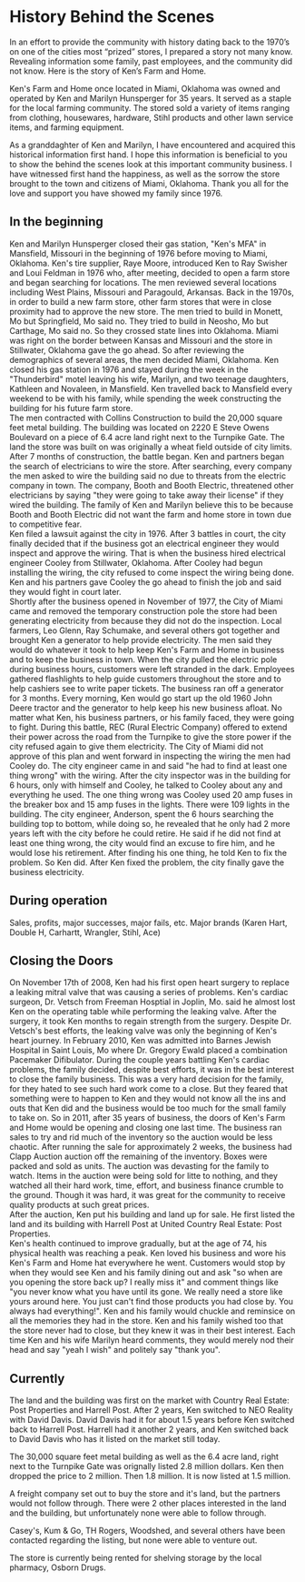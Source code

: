 # History Behind the Scenes 
In an effort to provide the community with history dating back to the 1970’s on one of the cities most “prized” stores, I prepared a story not many know. Revealing information some family, past employees, and the community did not know. Here is the story of Ken’s Farm and Home.

Ken's Farm and Home once located in Miami, Oklahoma was owned and operated by Ken and Marilyn Hunsperger for 35 years. It served as a staple for the local farming community. The stored sold a variety of items ranging from clothing, housewares, hardware, Stihl products and other lawn service items, and farming equipment.

As a granddaghter of Ken and Marilyn, I have encountered and acquired this historical information first hand. I hope this information is beneficial to you to show the behind the scenes look at this important community business. I have witnessed first hand the happiness, as well as the sorrow the store brought to the town and citizens of Miami, Oklahoma. Thank you all for the love and support you have showed my family since 1976.  

## In the beginning 
Ken and Marilyn Hunsperger closed their gas station, "Ken's MFA" in Mansfield, Missouri in the beginning of 1976 before moving to Miami, Oklahoma. Ken's tire supplier, Raye Moore, introduced Ken to Ray Swisher and Loui Feldman in 1976 who, after meeting, decided to open a farm store and began searching for locations. The men reviewed several locations including West Plains, Missouri and Paragould, Arkansas. Back in the 1970s, in order to build a new farm store, other farm stores that were in close proximity had to approve the new store. The men tried to build in Monett, Mo but Springfield, Mo said no. They tried to build in Neosho, Mo but Carthage, Mo said no. So they crossed state lines into Oklahoma. Miami was right on the border between Kansas and Missouri and the store in Stillwater, Oklahoma gave the go ahead. So after reviewing the demographics of several areas, the men decided Miami, Oklahoma. Ken closed his gas station in 1976 and stayed during the week in the "Thunderbird" motel leaving his wife, Marilyn, and two teenage daughters, Kathleen and Novaleen, in Mansfield. Ken travelled back to Mansfield every weekend to be with his family, while spending the week constructing the building for his future farm store.  
The men contracted with Collins Construction to build the 20,000 square feet metal building. The building was located on 2220 E Steve Owens Boulevard on a piece of 6.4 acre land right next to the Turnpike Gate. The land the store was built on was originally a wheat field outside of city limits. After 7 months of construction, the battle began. Ken and partners began the search of electricians to wire the store. After searching, every company the men asked to wire the building said no due to threats from the electric company in town. The company, Booth and Booth Electric, threatened other electricians by saying "they were going to take away their license" if they wired the building. The family of Ken and Marilyn believe this to be because Booth and Booth Electric did not want the farm and home store in town due to competitive fear.  
Ken filed a lawsuit against the city in 1976. After 3 battles in court, the city finally decided that if the business got an electrical engineer they would inspect and approve the wiring. That is when the business hired electrical engineer Cooley from Stillwater, Oklahoma. After Cooley had begun installing the wiring, the city refused to come inspect the wiring being done. Ken and his partners gave Cooley the go ahead to finish the job and said they would fight in court later.  
Shortly after the business opened in November of 1977, the City of Miami came and removed the temporary construction pole the store had been generating electricity from because they did not do the inspection. Local farmers, Leo Glenn, Ray Schumake, and several others got together and brought Ken a generator to help provide electricity. The men said they would do whatever it took to help keep Ken's Farm and Home in business and to keep the business in town. When the city pulled the electric pole during business hours, customers were left stranded in the dark. Employees gathered flashlights to help guide customers throughout the store and to help cashiers see to write paper tickets. The business ran off a generator for 3 months. Every morning, Ken would go start up the old 1960 John Deere tractor and the generator to help keep his new business afloat. No matter what Ken, his business partners, or his family faced, they were going to fight. During this battle, REC (Rural Electric Company) offered to extend their power across the road from the Turnpike to give the store power if the city refused again to give them electricity. The City of Miami did not approve of this plan and went forward in inspecting the wiring the men had Cooley do.  The city engineer came in and said "he had to find at least one thing wrong" with the wiring. After the city inspector was in the building for 6 hours, only with himself and Cooley, he talked to Cooley about any and everything he used. The one thing wrong was Cooley used 20 amp fuses in the breaker box and 15 amp fuses in the lights. There were 109 lights in the building. The city engineer, Anderson, spent the 6 hours searching the building top to bottom, while doing so, he revealed that he only had 2 more years left with the city before he could retire. He said if he did not find at least one thing wrong, the city would find an excuse to fire him, and he would lose his retirement.  After finding his one thing, he told Ken to fix the problem. So Ken did. After Ken fixed the problem, the city finally gave the business electricity.  

## During operation 
Sales, profits, major successes, major fails, etc. Major brands (Karen Hart, Double H, Carhartt, Wrangler, Stihl, Ace) 

## Closing the Doors 
On November 17th of 2008, Ken had his first open heart surgery to replace a leaking mitral valve that was causing a series of problems. Ken's cardiac surgeon, Dr. Vetsch from Freeman Hosptial in Joplin, Mo. said he almost lost Ken on the operating table while performing the leaking valve. After the surgery, it took Ken months to regain strength from the surgery. Despite Dr. Vetsch's best efforts, the leaking valve was only the beginning of Ken's heart journey. In February 2010, Ken was admitted into Barnes Jewish Hospital in Saint Louis, Mo where Dr. Gregory Ewald placed a combination Pacemaker Difibulator. During the couple years battling Ken's cardiac problems, the family decided, despite best efforts, it was in the best interest to close the family business. This was a very hard decision for the family, for they hated to see such hard work come to a close. But they feared that something were to happen to Ken and they would not know all the ins and outs that Ken did and the business would be too much for the small family to take on. So in 2011, after 35 years of business, the doors of Ken's Farm and Home would be opening and closing one last time. The business ran sales to try and rid much of the inventory so the auction would be less chaotic. After running the sale for approximately 2 weeks, the business had Clapp Auction auction off the remaining of the inventory. Boxes were packed and sold as units. The auction was devasting for the family to watch. Items in the auction were being sold for litte to nothing, and they watched all their hard work, time, effort, and business finance crumble to the ground. Though it was hard, it was great for the community to receive quality products at such great prices.  
After the auction, Ken put his building and land up for sale. He first listed the land and its building with Harrell Post at United Country Real Estate: Post Properties.  
Ken's health continued to improve gradually, but at the age of 74, his physical health was reaching a peak. Ken loved his business and wore his Ken's Farm and Home hat everywhere he went. Customers would stop by when they would see Ken and his family dining out and ask "so when are you opening the store back up? I really miss it" and comment things like "you never know what you have until its gone. We really need a store like yours around here. You just can't find those products you had close by. You always had everything!". Ken and his family would chuckle and reminsice on all the memories they had in the store. Ken and his family wished too that the store never had to close, but they knew it was in their best interest. Each time Ken and his wife Marilyn heard comments, they would merely nod their head and say "yeah I wish" and politely say "thank you".  
## Currently 
The land and the building was first on the market with Country Real Estate: Post Properties and Harrell Post. After 2 years, Ken switched to NEO Reality with David Davis. David Davis had it for about 1.5 years before Ken switched back to Harrell Post. Harrell had it another 2 years, and Ken switched back to David Davis who has it listed on the market still today. 

The 30,000 square feet metal building as well as the 6.4 acre land, right next to the Turnpike Gate was orignally listed 2.8 million dollars. Ken then dropped the price to 2 million. Then 1.8 million. It is now listed at 1.5 million. 

A freight company set out to buy the store and it's land, but the partners would not follow through. There were 2 other places interested in the land and the building, but unfortunately none were able to follow through. 

Casey's, Kum & Go, TH Rogers, Woodshed, and several others have been contacted regarding the listing, but none were able to venture out. 

The store is currently being rented for shelving storage by the local pharmacy, Osborn Drugs. 
